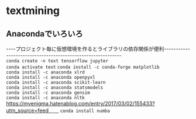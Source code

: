 # textmining
## Anacondaでいろいろ
----プロジェクト毎に仮想環境を作るとライブラリの依存関係が便利------------------------------------------------------------  
`conda create -n text tensorflow jupyter`  
`conda activate text`
`conda install -c conda-forge matplotlib`  
`conda install -c anaconda xlrd`  
`conda install -c anaconda openpyxl`  
`conda install -c anaconda scikit-learn`  
`conda install -c anaconda statsmodels`  
`conda install -c anaconda gensim`  
`conda install -c anaconda nltk`  
https://myenigma.hatenablog.com/entry/2017/03/02/155433?utm_source=feed　　
`conda install numba`　　
